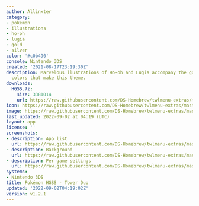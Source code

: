 ```yaml
---
author: Allinxter
category:
- pokemon
- illustrations
- ho-oh
- lugia
- gold
- silver
color: '#c0b490'
console: Nintendo 3DS
created: '2021-08-17T23:19:30Z'
description: Marvelous llustrations of Ho-oh and Lugia accompany the gold and silver
  colors that make this theme.
downloads:
  HGSS.7z:
    size: 3381014
    url: https://raw.githubusercontent.com/DS-Homebrew/twlmenu-extras/master/_nds/TWiLightMenu/3dsmenu/themes/HGSS.7z
icon: https://raw.githubusercontent.com/DS-Homebrew/twlmenu-extras/master/_nds/TWiLightMenu/3dsmenu/themes/meta/HGSS/icon.png
image: https://raw.githubusercontent.com/DS-Homebrew/twlmenu-extras/master/_nds/TWiLightMenu/3dsmenu/themes/meta/HGSS/icon.png
last_updated: 2022-09-02 at 04:19 (UTC)
layout: app
license: ''
screenshots:
- description: App list
  url: https://raw.githubusercontent.com/DS-Homebrew/twlmenu-extras/master/_nds/TWiLightMenu/3dsmenu/themes/meta/HGSS/screenshots/app-list.png
- description: Background
  url: https://raw.githubusercontent.com/DS-Homebrew/twlmenu-extras/master/_nds/TWiLightMenu/3dsmenu/themes/meta/HGSS/screenshots/background.png
- description: Per game settings
  url: https://raw.githubusercontent.com/DS-Homebrew/twlmenu-extras/master/_nds/TWiLightMenu/3dsmenu/themes/meta/HGSS/screenshots/per-game-settings.png
systems:
- Nintendo 3DS
title: Pokémon HGSS - Tower Duo
updated: '2022-09-02T04:19:02Z'
version: v1.2.1
---
```

